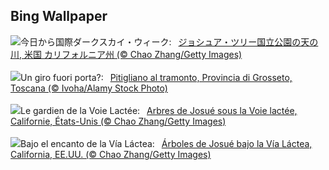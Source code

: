 ## Bing Wallpaper
![](https://www.bing.com/th?id=OHR.JoshuaStars_JA-JP1506519282_UHD.jpg&w=1000)今日から国際ダークスカイ・ウィーク:&nbsp;&ensp;[ジョシュア・ツリー国立公園の天の川, 米国 カリフォルニア州 (© Chao Zhang/Getty Images)](https://www.bing.com/th?id=OHR.JoshuaStars_JA-JP1506519282_UHD.jpg)
<br><br/>
![](https://www.bing.com/th?id=OHR.PitiglianoPasquetta_IT-IT4003845136_UHD.jpg&w=1000)Un giro fuori porta?:&nbsp;&ensp;[Pitigliano al tramonto, Provincia di Grosseto, Toscana (© Ivoha/Alamy Stock Photo)](https://www.bing.com/th?id=OHR.PitiglianoPasquetta_IT-IT4003845136_UHD.jpg)
<br><br/>
![](https://www.bing.com/th?id=OHR.JoshuaStars_FR-FR1134604793_UHD.jpg&w=1000)Le gardien de la Voie Lactée:&nbsp;&ensp;[Arbres de Josué sous la Voie lactée, Californie, États-Unis (© Chao Zhang/Getty Images)](https://www.bing.com/th?id=OHR.JoshuaStars_FR-FR1134604793_UHD.jpg)
<br><br/>
![](https://www.bing.com/th?id=OHR.JoshuaStars_ES-ES3139415437_UHD.jpg&w=1000)Bajo el encanto de la Vía Láctea:&nbsp;&ensp;[Árboles de Josué bajo la Vía Láctea, California, EE.UU. (© Chao Zhang/Getty Images)](https://www.bing.com/th?id=OHR.JoshuaStars_ES-ES3139415437_UHD.jpg)
<br><br/>
